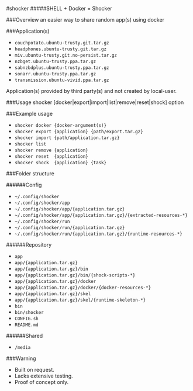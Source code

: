 #shocker
#####SHELL + Docker = Shocker


###Overview
an easier way to share random app(s) using docker

###Application(s)
- `couchpotato.ubuntu-trusty.git.tar.gz`
- `headphones.ubuntu-trusty.git.tar.gz`
- `miv.ubuntu-trusty.git.no-persist.tar.gz`
- `nzbget.ubuntu-trusty.ppa.tar.gz`
- `sabnzbdplus.ubuntu-trusty.ppa.tar.gz`
- `sonarr.ubuntu-trusty.ppa.tar.gz`
- `transmission.ubuntu-vivid.ppa.tar.gz`

Application(s) provided by third party(s) and not created by local-user.


###Usage
shocker [docker|export|import|list|remove|reset|shock] option

###Example usage
- `shocker docker {docker-argument(s)}`
- `shocker export {application} {path/export.tar.gz}`
- `shocker import {path/application.tar.gz}`
- `shocker list`
- `shocker remove {application}`
- `shocker reset  {application}`
- `shocker shock  {application} {task}`


###Folder structure

######Config
- `~/.config/shocker`
- `~/.config/shocker/app`
- `~/.config/shocker/app/{application.tar.gz}`
- `~/.config/shocker/app/{application.tar.gz}/{extracted-resources-*}`
- `~/.config/shocker/run`
- `~/.config/shocker/run/{application.tar.gz}`
- `~/.config/shocker/run/{application.tar.gz}/{runtime-resources-*}`

######Repository
- `app`
- `app/{application.tar.gz}`
- `app/{application.tar.gz}/bin`
- `app/{application.tar.gz}/bin/{shock-scripts-*}`
- `app/{application.tar.gz}/docker`
- `app/{application.tar.gz}/docker/{docker-resources-*}`
- `app/{application.tar.gz}/skel`
- `app/{application.tar.gz}/skel/{runtime-skeleton-*}`
- `bin`
- `bin/shocker`
- `CONFIG.sh`
- `README.md`

######Shared
- `/media`

###Warning
- Built on request.
- Lacks extensive testing.
- Proof of concept only.
